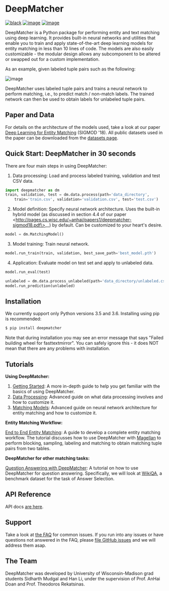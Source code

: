 # DeepMatcher

[![black](https://img.shields.io/badge/code%20style-black-000000.svg)](https://github.com/python/black)
[![image](https://travis-ci.org/anhaidgroup/deepmatcher.svg?branch=master)](https://travis-ci.org/anhaidgroup/deepmatcher)
[![image](https://img.shields.io/badge/License-BSD%203--Clause-blue.svg)](https://opensource.org/licenses/BSD-3-Clause)

DeepMatcher is a Python package for performing entity and text matching
using deep learning. It provides built-in neural networks and utilities
that enable you to train and apply state-of-the-art deep learning models
for entity matching in less than 10 lines of code. The models are also
easily customizable - the modular design allows any subcomponent to be
altered or swapped out for a custom implementation.

As an example, given labeled tuple pairs such as the
following:

![image](https://raw.githubusercontent.com/anhaidgroup/deepmatcher/master/docs/source/_static/match_input_ex.png)

DeepMatcher uses labeled tuple pairs and trains a neural network to
perform matching, i.e., to predict match / non-match labels. The trained
network can then be used to obtain labels for unlabeled tuple pairs.

## Paper and Data

For details on the architecture of the models used, take a look at our
paper [Deep Learning for Entity
Matching](http://pages.cs.wisc.edu/~anhai/papers1/deepmatcher-sigmod18.pdf)
(SIGMOD '18). All public datasets used in the paper can be downloaded
from the [datasets page](Datasets.md).

## Quick Start: DeepMatcher in 30 seconds

There are four main steps in using DeepMatcher:

1.  Data processing: Load and process labeled training, validation and
    test CSV data.

<!-- end list -->

```python
import deepmatcher as dm
train, validation, test = dm.data.process(path='data_directory',
    train='train.csv', validation='validation.csv', test='test.csv')
```

2.  Model definition: Specify neural network architecture. Uses the
    built-in hybrid model (as discussed in section 4.4 of
    <span class="title-ref">our paper
    \<http://pages.cs.wisc.edu/~anhai/papers1/deepmatcher-sigmod18.pdf\></span>\_\_)
    by default. Can be customized to your heart's desire.

<!-- end list -->

```python
model = dm.MatchingModel()
```

3.  Model training: Train neural network.

<!-- end list -->

```python
model.run_train(train, validation, best_save_path='best_model.pth')
```

4.  Application: Evaluate model on test set and apply to unlabeled data.

<!-- end list -->

```python
model.run_eval(test)

unlabeled = dm.data.process_unlabeled(path='data_directory/unlabeled.csv', trained_model=model)
model.run_prediction(unlabeled)
```

## Installation

We currently support only Python versions 3.5 and 3.6. Installing using
pip is recommended:

```bash
$ pip install deepmatcher
```

Note that during installation you may see an error message that says
"Failed building wheel for fasttextmirror". You can safely ignore this -
it does NOT mean that there are any problems with installation.

## Tutorials

**Using DeepMatcher:**

1.  [Getting
    Started](https://nbviewer.jupyter.org/github/anhaidgroup/deepmatcher/blob/master/examples/getting_started.ipynb):
    A more in-depth guide to help you get familiar with the basics of
    using DeepMatcher.
2.  [Data
    Processing](https://nbviewer.jupyter.org/github/anhaidgroup/deepmatcher/blob/master/examples/data_processing.ipynb):
    Advanced guide on what data processing involves and how to customize
    it.
3.  [Matching
    Models](https://nbviewer.jupyter.org/github/anhaidgroup/deepmatcher/blob/master/examples/matching_models.ipynb):
    Advanced guide on neural network architecture for entity matching
    and how to customize it.

**Entity Matching Workflow:**

[End to End Entity
Matching](https://nbviewer.jupyter.org/github/anhaidgroup/deepmatcher/blob/master/examples/end_to_end_em.ipynb):
A guide to develop a complete entity matching workflow. The tutorial
discusses how to use DeepMatcher with
[Magellan](https://sites.google.com/site/anhaidgroup/projects/magellan)
to perform blocking, sampling, labeling and matching to obtain matching
tuple pairs from two tables.

**DeepMatcher for other matching tasks:**

[Question Answering with
DeepMatcher](https://nbviewer.jupyter.org/github/anhaidgroup/deepmatcher/blob/master/examples/question_answering.ipynb):
A tutorial on how to use DeepMatcher for question answering.
Specifically, we will look at
[WikiQA](https://aclweb.org/anthology/D15-1237), a benchmark dataset for
the task of Answer Selection.

## API Reference

API docs [are here](https://anhaidgroup.github.io/deepmatcher/html/).

## Support

Take a look at [the FAQ](FAQ.md) for common issues. If you run into any
issues or have questions not answered in the FAQ, please [file GitHub
issues](https://github.com/anhaidgroup/deepmatcher/issues) and we will
address them asap.

## The Team

DeepMatcher was developed by University of Wisconsin-Madison grad
students Sidharth Mudgal and Han Li, under the supervision of Prof.
AnHai Doan and Prof. Theodoros Rekatsinas.
